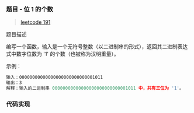 ### 题目 - 位 1 的个数

> [leetcode 191](https://leetcode-cn.com/problems/number-of-1-bits/)

题目描述

编写一个函数，输入是一个无符号整数（以二进制串的形式），返回其二进制表达式中数字位数为 '1' 的个数（也被称为汉明重量）。

示例：

```js
输入：00000000000000000000000000001011
输出：3
解释：输入的二进制串 00000000000000000000000000001011 中，共有三位为 '1'。
```

### 代码实现

```js

```
